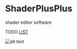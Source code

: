 # ShaderPlusPlus
shader editor software

TODO [LIST](https://trello.com/b/barsIub8)

![alt text](https://github.com/sho3la/ShaderPlusPlus/blob/master/screenshots/result.gif)